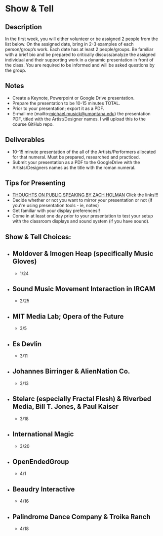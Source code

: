 # Show & Tell


## Description

In the first week, you will either volunteer or be assigned 2 people from the list below. On the assigned date, bring in 2-3 examples of each person/group’s work. Each date has at least 2 people/groups. Be familiar with a brief bio and be prepared to critically discuss/analyze the assigned individual and their supporting work in a dynamic presentation in front of the class. You are required to be informed and will be asked questions by the group.



## Notes

- Create a Keynote, Powerpoint or Google Drive presentation.
- Prepare the presentation to be 10-15 minutes TOTAL.
- Prior to your presentation; export it as a PDF.
- E-mail me (mailto:michael.musick@umontana.edu) the presentation PDF, titled with the Artist/Designer names. I will upload this to the course GitHub repo.


## Deliverables

- 10-15 minute presentation of the all of the Artists/Performers allocated for that numeral. Must be prepared, researched and practiced.
- Submit your presentation as a PDF to the GoogleDrive with the Artists/Designers names as the title with the roman numeral.


## Tips for Presenting

- [THOUGHTS ON PUBLIC SPEAKING BY ZACH HOLMAN](http://speaking.io/) Click the links!!!
- Decide whether or not you want to mirror your presentation or not (if you're using presentation tools - ie, notes)
- Get familiar with your display preferences!!
- Come in at least one day prior to your presentation to test your setup with the classroom displays and sound system (if you have sound).


## Show & Tell Choices:

<!--
- Robert Rowe & Arne Eigenfeldt
    -
    - 1/23
- Philippe Pasquier & Ollie Bown
    -
    - 1/28
- Al Biles & Francois Pachet
    -
    - 2/20
- Pauline Oliveros & Sam Pluta
    -
    - 1/31
-->

- Moldover & Imogen Heap (specifically Music Gloves)
    -
    - 1/24
- Sound Music Movement Interaction in IRCAM
    -
    - 2/25
- MIT Media Lab; Opera of the Future
    -
    - 3/5
- Es Devlin
    -
    - 3/11
- Johannes Birringer & AlienNation Co.
    -
    - 3/13
- Stelarc (especially Fractal Flesh) & Riverbed Media, Bill T. Jones, & Paul Kaiser
    -
    - 3/18
- International Magic
    -
    - 3/20
- OpenEndedGroup
    -
    - 4/1
- Beaudry Interactive
    -
    - 4/16
- Palindrome Dance Company & Troika Ranch
    -
    - 4/18
